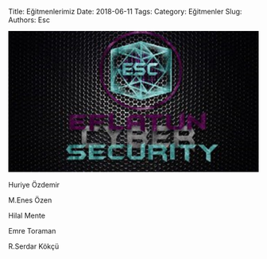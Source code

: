 Title: Eğitmenlerimiz
Date: 2018-06-11
Tags: 
Category: Eğitmenler
Slug: 
Authors: Esc

![pic](/images/pic3.jpeg)

Huriye Özdemir

M.Enes Özen 

Hilal Mente 

Emre Toraman

R.Serdar Kökçü
